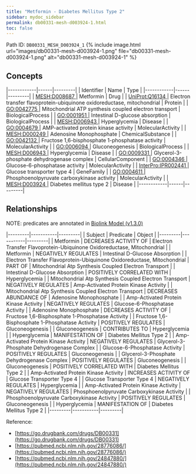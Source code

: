 ```yaml
---
title: "Metformin - Diabetes Mellitus Type 2"
sidebar: mydoc_sidebar
permalink: db00331-mesh-d003924-1.html
toc: false 
---
```



Path ID: `DB00331_MESH_D003924_1`
{% include image.html url="images/db00331-mesh-d003924-1.png" file="db00331-mesh-d003924-1.png" alt="db00331-mesh-d003924-1" %}

## Concepts

|------------|------|---------|
| Identifier | Name | Type    |
|------------|------|---------|
| <a href="https://identifiers.org/MESH:D008687">MESH:D008687 </a> | Metformin | Drug |
| <a href="https://identifiers.org/UniProt:Q16134">UniProt:Q16134 </a> | Electron transfer flavoprotein-ubiquinone oxidoreductase, mitochondrial | Protein |
| <a href="https://identifiers.org/GO:0042775">GO:0042775 </a> | Mitochondrial ATP synthesis coupled electron transport | BiologicalProcess |
| <a href="https://identifiers.org/GO:0001951">GO:0001951 </a> | Intestinal D-glucose absorption | BiologicalProcess |
| <a href="https://identifiers.org/MESH:D006943">MESH:D006943 </a> | Hyperglycemia | Disease |
| <a href="https://identifiers.org/GO:0004679">GO:0004679 </a> | AMP-activated protein kinase activity | MolecularActivity |
| <a href="https://identifiers.org/MESH:D000249">MESH:D000249 </a> | Adenosine Monophosphate | ChemicalSubstance |
| <a href="https://identifiers.org/GO:0042132">GO:0042132 </a> | Fructose 1,6-bisphosphate 1-phosphatase activity | MolecularActivity |
| <a href="https://identifiers.org/GO:0006094">GO:0006094 </a> | Gluconeogenesis | BiologicalProcess |
| <a href="https://identifiers.org/MESH:D006943">MESH:D006943 </a> | Hyperglycemia | Disease |
| <a href="https://identifiers.org/GO:0009331">GO:0009331 </a> | Glycerol-3-phosphate dehydrogenase complex | CellularComponent |
| <a href="https://identifiers.org/GO:0004346">GO:0004346 </a> | Glucose-6-phosphatase activity | MolecularActivity |
| <a href="https://identifiers.org/InterPro:IPR002441">InterPro:IPR002441 </a> | Glucose transporter type 4 | GeneFamily |
| <a href="https://identifiers.org/GO:0004611">GO:0004611 </a> | Phosphoenolpyruvate carboxykinase activity | MolecularActivity |
| <a href="https://identifiers.org/MESH:D003924">MESH:D003924 </a> | Diabetes mellitus type 2 | Disease |
|------------|------|---------|

## Relationships


NOTE: predicates are annotated in <a href="https://github.com/biolink/biolink-model/releases/tag/v1.3.0">Biolink Model (v1.3.0)</a>

|---------|-----------|---------|
| Subject | Predicate | Object  |
|---------|-----------|---------|
| Metformin | DECREASES ACTIVITY OF | Electron Transfer Flavoprotein-Ubiquinone Oxidoreductase, Mitochondrial |
| Metformin | NEGATIVELY REGULATES | Intestinal D-Glucose Absorption |
| Electron Transfer Flavoprotein-Ubiquinone Oxidoreductase, Mitochondrial | PART OF | Mitochondrial Atp Synthesis Coupled Electron Transport |
| Intestinal D-Glucose Absorption | POSITIVELY CORRELATED WITH | Hyperglycemia |
| Mitochondrial Atp Synthesis Coupled Electron Transport | NEGATIVELY REGULATES | Amp-Activated Protein Kinase Activity |
| Mitochondrial Atp Synthesis Coupled Electron Transport | DECREASES ABUNDANCE OF | Adenosine Monophosphate |
| Amp-Activated Protein Kinase Activity | NEGATIVELY REGULATES | Glucose-6-Phosphatase Activity |
| Adenosine Monophosphate | DECREASES ACTIVITY OF | Fructose 1,6-Bisphosphate 1-Phosphatase Activity |
| Fructose 1,6-Bisphosphate 1-Phosphatase Activity | POSITIVELY REGULATES | Gluconeogenesis |
| Gluconeogenesis | CONTRIBUTES TO | Hyperglycemia |
| Hyperglycemia | MANIFESTATION OF | Diabetes Mellitus Type 2 |
| Amp-Activated Protein Kinase Activity | NEGATIVELY REGULATES | Glycerol-3-Phosphate Dehydrogenase Complex |
| Glucose-6-Phosphatase Activity | POSITIVELY REGULATES | Gluconeogenesis |
| Glycerol-3-Phosphate Dehydrogenase Complex | POSITIVELY REGULATES | Gluconeogenesis |
| Gluconeogenesis | POSITIVELY CORRELATED WITH | Diabetes Mellitus Type 2 |
| Amp-Activated Protein Kinase Activity | INCREASES ACTIVITY OF | Glucose Transporter Type 4 |
| Glucose Transporter Type 4 | NEGATIVELY REGULATES | Hyperglycemia |
| Amp-Activated Protein Kinase Activity | NEGATIVELY REGULATES | Phosphoenolpyruvate Carboxykinase Activity |
| Phosphoenolpyruvate Carboxykinase Activity | POSITIVELY REGULATES | Gluconeogenesis |
| Hyperglycemia | MANIFESTATION OF | Diabetes Mellitus Type 2 |
|---------|-----------|---------|

Reference: 
  - [https://go.drugbank.com/drugs/DB00331](https://go.drugbank.com/drugs/DB00331)
  - [https://pubmed.ncbi.nlm.nih.gov/28776086/](https://pubmed.ncbi.nlm.nih.gov/28776086/)
  - [https://pubmed.ncbi.nlm.nih.gov/24847880/](https://pubmed.ncbi.nlm.nih.gov/24847880/)
